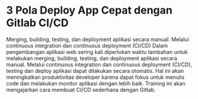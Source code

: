 # 3 Pola Deploy App Cepat dengan Gitlab CI/CD
Merging, building, testing, dan deployment aplikasi secara manual. Melalui continuous integration dan continuous deployment (CI/CD)
Dalam pengembangan aplikasi web sering kali diperlukan waktu tambahan untuk melakukan merging, building, testing, dan deployment aplikasi secara manual. Melalui continuous integration dan continuous deployment (CI/CD), testing dan deploy aplikasi dapat dilakukan secara otomatis. Hal ini akan meningkatkan produktivitas developer karena dapat fokus untuk menulis code dan melakukan monitor aplikasi dengan lebih baik. Training ini akan mengajarkan cara membuat CI/CD sederhana dengan Gitlab.
